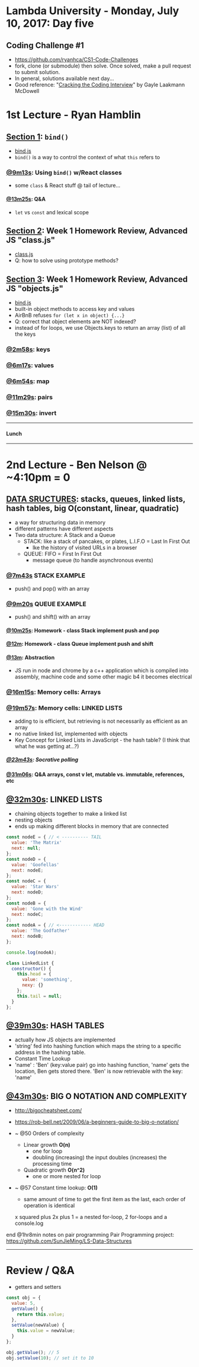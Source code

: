 # Lambda University - Monday, July 10, 2017: Day five
## Coding Challenge #1
- https://github.com/ryanhca/CS1-Code-Challenges
- fork, clone (or submodule) then solve. Once solved, make a pull request to submit solution.
- In general, solutions available next day...
- Good reference: "[Cracking the Coding Interview](http://www.crackingthecodinginterview.com/)" by Gayle Laakmann McDowell

# 1st Lecture - Ryan Hamblin
## [Section 1](https://youtu.be/oYDDke8hehw): `bind()`
- [bind.js](Week02/Day05/bind.js)
- `bind()` is a way to control the context of what `this` refers to

### [@9m13s](https://youtu.be/oYDDke8hehw?t=9m13s): Using `bind()` w/React classes
- some `class` & React stuff @ tail of lecture...

#### [@13m25s](https://youtu.be/oYDDke8hehw?t=9m13s): Q&A
- `let` vs `const` and lexical scope

## [Section 2](https://youtu.be/4kfkCJJsSuA): Week 1 Homework Review, Advanced JS "class.js"
- [class.js](Advanced-JavaScript/src/class.js)
- Q: how to solve using prototype methods?

## [Section 3](https://youtu.be/A3P23iO-bas): Week 1 Homework Review, Advanced JS "objects.js"
- [bind.js](Advanced-JavaScript/src/objects.js)
- built-in object methods to access key and values
- AirBnB refuses `for (let x in object) {...}`
- Q: correct that object elements are NOT indexed?
- instead of for loops, we use Objects.keys to return an array (list) of all the keys

### [@2m58s](https://youtu.be/A3P23iO-bas?t=2m58s): keys
### [@6m17s](https://youtu.be/A3P23iO-bas?t=6m17s): values
### [@6m54s](https://youtu.be/A3P23iO-bas?t=6m54s): map
### [@11m29s](https://youtu.be/A3P23iO-bas?t=11m29s): pairs
### [@15m30s](https://youtu.be/A3P23iO-bas?t=15m30s): invert

***
#### Lunch
***

# 2nd Lecture - Ben Nelson @ ~4:10pm = 0
## [DATA SRUCTURES](https://youtu.be/lZlV9d3t8z4): stacks, queues, linked lists, hash tables, big O(constant, linear, quadratic)
- a way for structuring data in memory
- different patterns have different aspects
- Two data structure: A Stack and a Queue
  - STACK: like a stack of pancakes, or plates, L.I.F.O = Last In First Out
    - lke the history of visited URLs in a browser
  - QUEUE: FIFO = First In First Out
    - message queue (to handle asynchronous events)

### [@7m43s](https://youtu.be/lZlV9d3t8z4t=7m43s) STACK EXAMPLE
- push() and pop() with an array

### [@9m20s](https://youtu.be/lZlV9d3t8z4t=9m20s) QUEUE EXAMPLE
- push() and shift() with an array

#### [@10m25s](https://youtu.be/lZlV9d3t8z4t=10m25s): Homework - class Stack implement push and pop
#### [@12m](https://youtu.be/lZlV9d3t8z4t=12m): Homework - class Queue implement push and shift

#### [@13m](https://youtu.be/lZlV9d3t8z4t=13m): Abstraction
- JS run in node and chrome by a c++ application which is compiled into assembly, machine code and some other magic b4 it becomes electrical

### [@16m15s](https://youtu.be/lZlV9d3t8z4t=16m15s): Memory cells: Arrays

### [@19m57s](https://youtu.be/lZlV9d3t8z4t=16m15s): Memory cells: LINKED LISTS
- adding to is efficient, but retrieving is not necessarily as efficient as an array
- no native linked list, implemented with objects
- Key Concept for Linked Lists in JavaScript - the hash table? (I think that what he was getting at...?)

##### [@23m43s](https://youtu.be/lZlV9d3t8z4t=16m15s): Socrative polling

#### [@31m06s](https://youtu.be/lZlV9d3t8z4t=31m06s): Q&A arrays, const v let, mutable vs. immutable, references, etc

## [@32m30s](https://youtu.be/lZlV9d3t8z4t=32m30s): LINKED LISTS
- chaining objects together to make a linked list
- nesting objects
- ends up making different blocks in memory that are connected

```js
const nodeE = { // < ---------- TAIL
  value: 'The Matrix'
  next: null;
};
const nodeD = {
  value: 'Goofellas'
  next: nodeE;
};
const nodeC = {
  value: 'Star Wars'
  next: nodeD;
};
const nodeB = {
  value: 'Gone with the Wind'
  next: nodeC;
};
const nodeA = { // <------------ HEAD
  value: 'The Godfather'
  next: nodeB;
};

console.log(nodeA);

class LinkedList {
  constructor() {
    this.head = {
      value: 'something',
      nexy: {}
    };
    this.tail = null;
  }
};
```

## [@39m30s](https://youtu.be/lZlV9d3t8z4t=39m30s): HASH TABLES
- actually how JS objects are implemented
- 'string' fed into hashing function which maps the string to a specific address in the hashing table.
- Constant Time Lookup
- 'name' : 'Ben' (key:value pair) go into hashing function, 'name' gets the location, Ben gets stored there. 'Ben' is now retrievable with the key: 'name'

## [@43m30s](https://youtu.be/lZlV9d3t8z4t=43m30s): BIG O NOTATION AND COMPLEXITY
- http://bigocheatsheet.com/
- https://rob-bell.net/2009/06/a-beginners-guide-to-big-o-notation/
- ~ @50 Orders of complexity
  - Linear growth **O(n)**
    - one for loop
    - doubling (increasing) the input doubles (increases) the processing time
  - Quadratic growth **O(n^2)**
    - one or more nested for loop
- ~ @57 Constant time lookup: **O(1)**
  - same amount of time to get the first item as the last, each order of operation is identical

  x squared plus 2x plus 1 = a nested for-loop, 2 for-loops and a console.log

end @1hr8min
notes on pair programming
Pair Programming project: https://github.com/SunJieMing/LS-Data-Structures

***

# Review / Q&A
- getters and setters
```js
const obj = {
  value: 5,
  getValue() {
    return this.value;
  },
  setValue(newValue) {
    this.value = newValue;
  }
};

obj.getValue(); // 5
obj.setValue(10); // set it to 10
```
